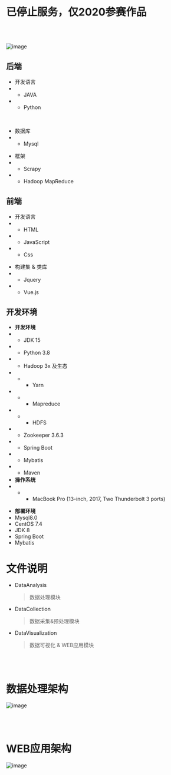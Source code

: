 # 已停止服务，仅2020参赛作品

<br>
<br>

![image](https://user-images.githubusercontent.com/73827386/155491866-67029bb2-930c-43da-9f59-c948a293e61d.png)

## 后端
- 开发语言 
- - JAVA 
- - Python

<br>

<p></p>

- 数据库 
- - Mysql
<p></p>

- 框架
- - Scrapy
- - Hadoop MapReduce

##  前端
- 开发语言 
- - HTML 
- - JavaScript 
- - Css

<p></p>

- 构建集 & 类库 
- - Jquery 
- - Vue.js


## 开发环境
- **开发环境**
- - JDK 15
- - Python 3.8
- - Hadoop 3x 及生态
- - - Yarn
- - - Mapreduce
- - - HDFS
- - Zookeeper 3.6.3
- - Spring Boot 
- - Mybatis
- - Maven
- **操作系统**
- - - MacBook Pro (13-inch, 2017, Two Thunderbolt 3 ports)

<p></p>

- **部署环境**
- Mysql8.0
- CentOS 7.4
- JDK 8
- Spring Boot
- Mybatis

# 文件说明

- DataAnalysis
    > 数据处理模块
    
- DataCollection
    > 数据采集&预处理模块

- DataVisualization
    > 数据可视化 & WEB应用模块


<br><br>


# 数据处理架构

![image](https://user-images.githubusercontent.com/73827386/155492199-c56feb7e-5b0f-4b01-b49b-4a78bbd54867.png)


<br>
<br>

# WEB应用架构
![image](https://user-images.githubusercontent.com/73827386/155492236-a8f8b5e6-9e8f-4ad6-9224-89590d6903aa.png)

